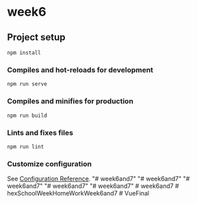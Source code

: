 # week6

## Project setup
```
npm install
```

### Compiles and hot-reloads for development
```
npm run serve
```

### Compiles and minifies for production
```
npm run build
```

### Lints and fixes files
```
npm run lint
```

### Customize configuration
See [Configuration Reference](https://cli.vuejs.org/config/).
"# week6and7" 
"# week6and7" 
"# week6and7" 
"# week6and7" 
"# week6and7" 
#   w e e k 6 a n d 7  
 #   h e x S c h o o l W e e k H o m e W o r k W e e k 6 a n d 7  
 #   V u e F i n a l  
 